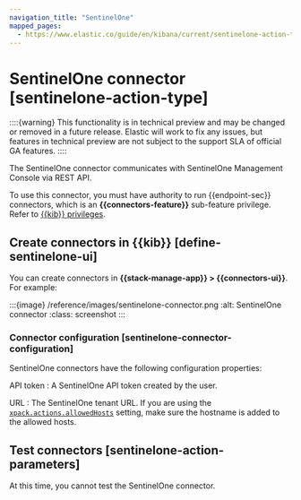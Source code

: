 ```yaml
---
navigation_title: "SentinelOne"
mapped_pages:
  - https://www.elastic.co/guide/en/kibana/current/sentinelone-action-type.html
---
```


# SentinelOne connector [sentinelone-action-type]


::::{warning}
This functionality is in technical preview and may be changed or removed in a future release. Elastic will work to fix any issues, but features in technical preview are not subject to the support SLA of official GA features.
::::


The SentinelOne connector communicates with SentinelOne Management Console via REST API.

To use this connector, you must have authority to run {{endpoint-sec}} connectors, which is an **{{connectors-feature}}** sub-feature privilege. Refer to [{{kib}} privileges](docs-content://deploy-manage/users-roles/cluster-or-deployment-auth/kibana-privileges.md).


## Create connectors in {{kib}} [define-sentinelone-ui]

You can create connectors in **{{stack-manage-app}} > {{connectors-ui}}**. For example:

:::{image} /reference/images/sentinelone-connector.png
:alt: SentinelOne connector
:class: screenshot
:::


### Connector configuration [sentinelone-connector-configuration]

SentinelOne connectors have the following configuration properties:

API token
:   A SentinelOne API token created by the user.

URL
:   The SentinelOne tenant URL. If you are using the [`xpack.actions.allowedHosts`](/reference/configuration-reference/alerting-settings.md#action-settings) setting, make sure the hostname is added to the allowed hosts.


## Test connectors [sentinelone-action-parameters]

At this time, you cannot test the SentinelOne connector.

